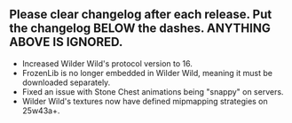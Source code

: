 Please clear changelog after each release.
Put the changelog BELOW the dashes. ANYTHING ABOVE IS IGNORED.
-----------------
- Increased Wilder Wild's protocol version to 16.
- FrozenLib is no longer embedded in Wilder Wild, meaning it must be downloaded separately.
- Fixed an issue with Stone Chest animations being "snappy" on servers.
- Wilder Wild's textures now have defined mipmapping strategies on 25w43a+.
